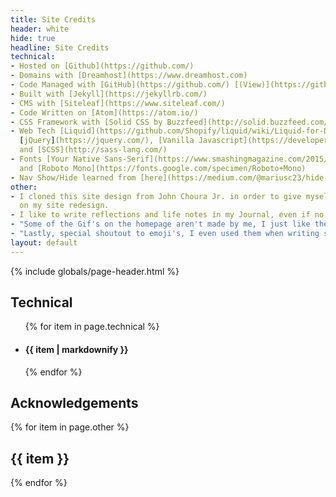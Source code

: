 ```yaml
---
title: Site Credits
header: white
hide: true
headline: Site Credits
technical:
- Hosted on [Github](https://github.com/)
- Domains with [Dreamhost](https://www.dreamhost.com)
- Code Managed with [GitHub](https://github.com/) [(View)](https://github.com/jaythanelam/jde)
- Built with [Jekyll](https://jekyllrb.com/)
- CMS with [Siteleaf](https://www.siteleaf.com/)
- Code Written on [Atom](https://atom.io/)
- CSS Framework with [Solid CSS by Buzzfeed](http://solid.buzzfeed.com/)
- Web Tech [Liquid](https://github.com/Shopify/liquid/wiki/Liquid-for-Designers),
  [jQuery](https://jquery.com/), [Vanilla Javascript](https://developer.mozilla.org/en-US/docs/Web/JavaScript),
  and [SCSS](http://sass-lang.com/)
- Fonts [Your Native Sans-Serif](https://www.smashingmagazine.com/2015/11/using-system-ui-fonts-practical-guide/)
  and [Roboto Mono](https://fonts.google.com/specimen/Roboto+Mono)
- Nav Show/Hide learned from [here](https://medium.com/@mariusc23/hide-header-on-scroll-down-show-on-scroll-up-67bbaae9a78c#.l6t9zfowf)
other:
- I cloned this site design from John Choura Jr. in order to give myself a headstart
  on my site redesign.
- I like to write reflections and life notes in my Journal, even if no one reads them.
- "Some of the Gif's on the homepage aren't made by me, I just like them \U0001F642."
- "Lastly, special shoutout to emoji's, I even used them when writing some code \U0001F918."
layout: default
---
```


{% include globals/page-header.html %}

<section class="page-body md-pt6">
  <div class="post-content wrapper xs-mt3">
    <div class="xs-block gutters">
      <div class="col md-col-5">
        <h1>Technical</h1>
        <ul class="xs-mb6">
          {% for item in page.technical %}
            <li><h4 class="text-black xs-mb1">{{ item | markdownify }}</h4></li>
          {% endfor %}
        </ul>
      </div>
      <div class="col md-col-5 md-offset-2">
        <h1>Acknowledgements</h1>
          {% for item in page.other %}
            <h2 class="text-black">
              {{ item }}
            </h2>
          {% endfor %}
      </div>
    </div>
  </div>
</section>
